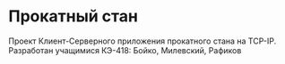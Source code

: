 # Прокатный стан
Проект Клиент-Серверного приложения прокатного стана на TCP-IP. 
Разработан учащимися КЭ-418: Бойко, Милевский, Рафиков
